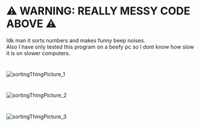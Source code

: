 # ⚠ WARNING: REALLY MESSY CODE ABOVE ⚠
Idk man it sorts numbers and makes funny beep noises.  
Also I have only tested this program on a beefy pc so I dont know how slow it is on slower computers.
#
![sortingThingPicture_1](https://user-images.githubusercontent.com/50257609/177729269-c9393cd8-1abd-464b-9199-86e238baec15.png)
#
![sortingThingPicture_2](https://user-images.githubusercontent.com/50257609/177729542-ad7280f7-826f-4d00-a5b9-fde042726b83.png)
#
![sortingThingPicture_3](https://user-images.githubusercontent.com/50257609/177730152-4d587ebb-bfc0-4ad9-a103-eb89ef7009bb.png)
